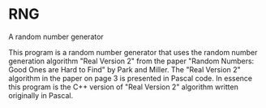 RNG
===

A random number generator

This program is a random number generator that uses the random number generation algorithm
"Real Version 2" from the paper "Random Numbers: Good Ones are Hard to Find" by Park and Miller.
The "Real Version 2" algorithm in the paper on page 3 is presented in Pascal code. In essence this
program is the C++ version of "Real Version 2" algorithm written originally in Pascal.
